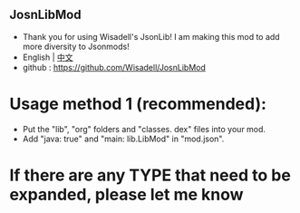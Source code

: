 ## JosnLibMod
- Thank you for using Wisadell's JsonLib! I am making this mod to add more diversity to Jsonmods!
- English | [中文](README_zh_CN.md)
- github : https://github.com/Wisadell/JosnLibMod
# Usage method 1 (recommended):
- Put the "lib", "org" folders and "classes. dex" files into your mod.
- Add "java: true" and "main: lib.LibMod" in "mod.json".

# If there are any TYPE that need to be expanded, please let me know
